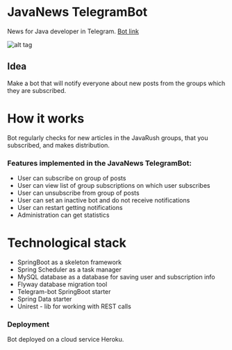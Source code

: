 # JavaNews TelegramBot
News for Java developer in Telegram.
[Bot link](https://t.me/vliloks_javanews_bot)

![alt tag](https://i.ibb.co/tMHD0Bp/chat-bot-featured-1240x580.jpg "image")​

## Idea
Make a bot that will notify everyone about new posts from the groups which they are subscribed.

# How it works 
Bot regularly checks for new articles in the JavaRush groups, that you subscribed, and makes distribution.

### Features implemented in the JavaNews TelegramBot:
- User can subscribe on group of posts
- User can view list of group subscriptions on which user subscribes
- User can unsubscribe from group of posts
- User can set an inactive bot and do not receive notifications
- User can restart getting notifications
- Administration can get statistics

# Technological stack
- SpringBoot as a skeleton framework
- Spring Scheduler as a task manager
- MySQL database as a database for saving user and subscription info
- Flyway database migration tool
- Telegram-bot SpringBoot starter
- Spring Data starter
- Unirest - lib for working with REST calls

### Deployment
Bot deployed on a cloud service Heroku.
